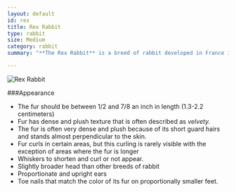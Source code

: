 ```yaml
---
layout: default
id: rex
title: Rex Rabbit
type: rabbit
size: Medium
category: rabbit
summary: "**The Rex Rabbit** is a breed of rabbit developed in France in 1919."

---
```

<img src="http://upload.wikimedia.org/wikipedia/commons/7/7c/Broken_Castor_Rex_Rabbit.JPG" alt="Rex Rabbit">

###Appearance 
- The fur should be between 1/2 and 7/8 an inch in length (1.3-2.2 centimeters)
- Fur has dense and plush texture that is often described as *velvety.* 
- The fur is often very dense and plush because of its short guard hairs and stands almost perpendicular to the skin. 
- Fur curls in certain areas, but this curling is rarely visible with the exception of areas where the fur is longer
- Whiskers to shorten and curl or not appear.
- Slightly broader head than other breeds of rabbit
- Proportionate and upright ears 
- Toe nails that match the color of its fur on proportionally smaller feet.
